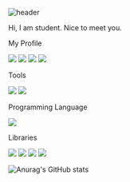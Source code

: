 <!--
**StellarResident/StellarResident** is a ✨ _special_ ✨ repository because its `README.md` (this file) appears on your GitHub profile.

Here are some ideas to get you started:

- 🔭 I’m currently working on ...
- 🌱 I’m currently learning ...
- 👯 I’m looking to collaborate on ...
- 🤔 I’m looking for help with ...
- 💬 Ask me about ...
- 📫 How to reach me: ...
- 😄 Pronouns: ...
- ⚡ Fun fact: ...
-->

![header](https://capsule-render.vercel.app/api?type=waving&color=timeGradient&height=300&section=header&text=𝓢𝓽𝓮𝓵𝓵𝓪𝓻%20𝓡𝓮𝓼𝓲𝓭𝓮𝓷𝓽&desc=𝓣𝓱𝓮%20𝓓𝓪𝓽𝓪%20𝓢𝓬𝓲𝓮𝓷𝓽𝓲𝓼𝓽%20𝓴𝓲𝓭&fontSize=70)

Hi, I am student. Nice to meet you.

My Profile

<img src="https://img.shields.io/badge/stellarresident@gmail.com-EA4335?style=flat-square&logo=Gmail&logoColor=white"/>&nbsp;<img src="https://img.shields.io/badge/@StRe990411-1DA1F2?style=flat-square&logo=Twitter&logoColor=white"/>&nbsp;<img src="https://img.shields.io/badge/StellarResident-20BEFF?style=flat-square&logo=Kaggle&logoColor=white"/>&nbsp;<img src="https://img.shields.io/badge/stellarresident-E4405F?style=flat-square&logo=Instagram&logoColor=white"/>

Tools

<img src="https://img.shields.io/badge/Visual%20Studio%20Code-007ACC?style=flat-square&logo=VisualStudioCode&logoColor=white"/>&nbsp;<img src="https://img.shields.io/badge/Git-F05032?style=flat-square&logo=Git&logoColor=white"/>

Programming Language

<img src="https://img.shields.io/badge/Python-3776AB?style=flat-square&logo=Python&logoColor=white"/>

Libraries

<img src="https://img.shields.io/badge/NumPy-013243?style=flat-square&logo=NumPy&logoColor=white"/>&nbsp;<img src="https://img.shields.io/badge/Pandas-150458?style=flat-square&logo=Pandas&logoColor=white"/>&nbsp;<img src="https://img.shields.io/badge/Tensorflow-FF6F00?style=flat-square&logo=Tensorflow&logoColor=white"/>&nbsp;<img src="https://img.shields.io/badge/Keras-D00000?style=flat-square&logo=Keras&logoColor=white"/>

![Anurag's GitHub stats](https://github-readme-stats.vercel.app/api?username=StellarResident&theme=transparent&show_icons=true)
